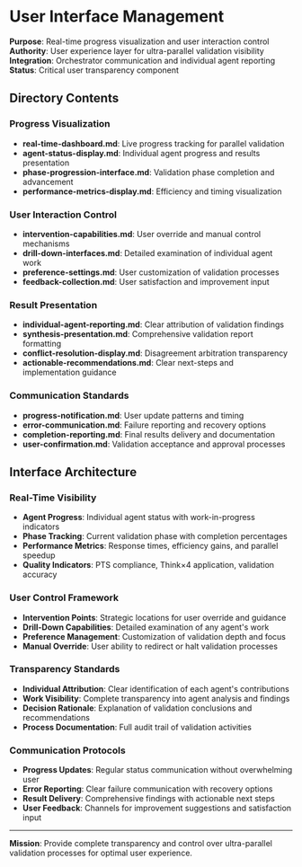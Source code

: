 # User Interface Management

**Purpose**: Real-time progress visualization and user interaction control  
**Authority**: User experience layer for ultra-parallel validation visibility  
**Integration**: Orchestrator communication and individual agent reporting  
**Status**: Critical user transparency component

## Directory Contents

### Progress Visualization
- **real-time-dashboard.md**: Live progress tracking for parallel validation
- **agent-status-display.md**: Individual agent progress and results presentation
- **phase-progression-interface.md**: Validation phase completion and advancement
- **performance-metrics-display.md**: Efficiency and timing visualization

### User Interaction Control
- **intervention-capabilities.md**: User override and manual control mechanisms
- **drill-down-interfaces.md**: Detailed examination of individual agent work
- **preference-settings.md**: User customization of validation processes
- **feedback-collection.md**: User satisfaction and improvement input

### Result Presentation
- **individual-agent-reporting.md**: Clear attribution of validation findings
- **synthesis-presentation.md**: Comprehensive validation report formatting
- **conflict-resolution-display.md**: Disagreement arbitration transparency
- **actionable-recommendations.md**: Clear next-steps and implementation guidance

### Communication Standards
- **progress-notification.md**: User update patterns and timing
- **error-communication.md**: Failure reporting and recovery options
- **completion-reporting.md**: Final results delivery and documentation
- **user-confirmation.md**: Validation acceptance and approval processes

## Interface Architecture

### Real-Time Visibility
- **Agent Progress**: Individual agent status with work-in-progress indicators
- **Phase Tracking**: Current validation phase with completion percentages
- **Performance Metrics**: Response times, efficiency gains, and parallel speedup
- **Quality Indicators**: PTS compliance, Think×4 application, validation accuracy

### User Control Framework
- **Intervention Points**: Strategic locations for user override and guidance
- **Drill-Down Capabilities**: Detailed examination of any agent's work
- **Preference Management**: Customization of validation depth and focus
- **Manual Override**: User ability to redirect or halt validation processes

### Transparency Standards
- **Individual Attribution**: Clear identification of each agent's contributions
- **Work Visibility**: Complete transparency into agent analysis and findings
- **Decision Rationale**: Explanation of validation conclusions and recommendations
- **Process Documentation**: Full audit trail of validation activities

### Communication Protocols
- **Progress Updates**: Regular status communication without overwhelming user
- **Error Reporting**: Clear failure communication with recovery options
- **Result Delivery**: Comprehensive findings with actionable next steps
- **User Feedback**: Channels for improvement suggestions and satisfaction input

---

**Mission**: Provide complete transparency and control over ultra-parallel validation processes for optimal user experience.